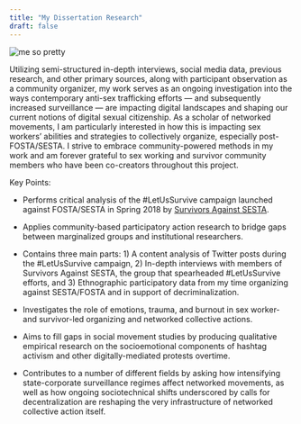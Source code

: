 ```yaml
---
title: "My Dissertation Research"
draft: false
---
```


![me so pretty](/images/dissertation.png)



Utilizing semi-structured in-depth interviews, social media data, previous research, and other primary sources, along with participant observation as a community organizer, my work serves as an ongoing investigation into the ways contemporary anti-sex trafficking efforts — and subsequently increased surveillance — are impacting digital landscapes and shaping our current notions of digital sexual citizenship. As a scholar of networked movements, I am particularly interested in how this is impacting sex workers’ abilities and strategies to collectively organize, especially post-FOSTA/SESTA. I strive to embrace community-powered methods in my work and am forever grateful to sex working and survivor community members who have been co-creators throughout this project.

Key Points:

- Performs critical analysis of the #LetUsSurvive campaign launched against FOSTA/SESTA in Spring 2018 by [Survivors Against SESTA].

- Applies community-based participatory action research to bridge gaps between marginalized groups and institutional researchers.

- Contains three main parts: 1) A content analysis of Twitter posts during the #LetUsSurvive campaign, 2) In-depth interviews with members of Survivors Against SESTA, the group that spearheaded #LetUsSurvive efforts, and 3) Ethnographic participatory data from my time organizing against SESTA/FOSTA and in support of decriminalization.

- Investigates the role of emotions, trauma, and burnout in sex worker- and survivor-led organizing and networked collective actions.

- Aims to fill gaps in social movement studies by producing qualitative empirical research on the socioemotional components of hashtag activism and other digitally-mediated protests overtime.

- Contributes to a number of different fields by asking how intensifying state-corporate surveillance regimes affect networked movements, as well as how ongoing sociotechnical shifts underscored by calls for decentralization are reshaping the very infrastructure of networked collective action itself.

[Survivors Against SESTA]:https://survivorsagainstsesta.org
[the global network of sex work projects]:https://www.nswp.org
[Boston University’s Faculty of Computing & Data Sciences]:https://www.bu.edu/cds-faculty/
[RightsCon Global]:https://www.rightscon.org
[Harvard’s Cyberlaw Clinic @ Berkman Klein Center for Internet & Society]:https://hackinghustling.org/events/hacking-hustling-harvard/
